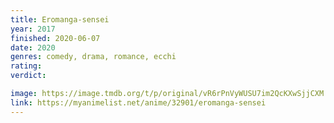 ```yaml
---
title: Eromanga-sensei
year: 2017
finished: 2020-06-07
date: 2020
genres: comedy, drama, romance, ecchi
rating:
verdict:

image: https://image.tmdb.org/t/p/original/vR6rPnVyWUSU7im2QcKXwSjjCXM.jpg
link: https://myanimelist.net/anime/32901/eromanga-sensei
---
```


